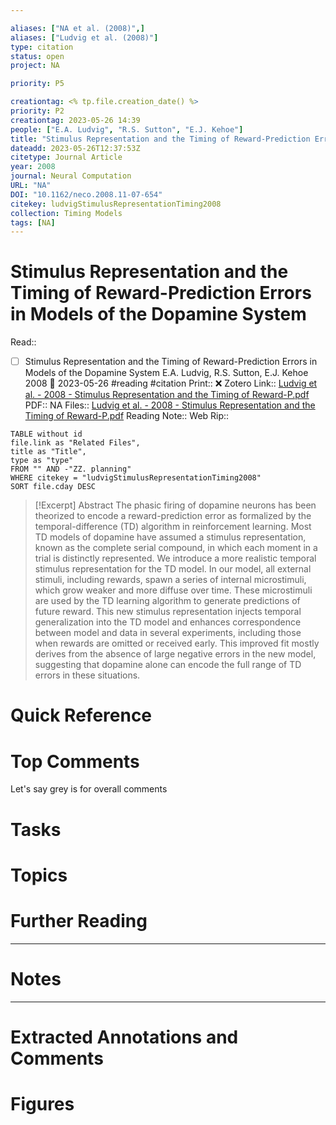 ```yaml
---

aliases: ["NA et al. (2008)",]
aliases: ["Ludvig et al. (2008)"]
type: citation
status: open
project: NA

priority: P5

creationtag: <% tp.file.creation_date() %>
priority: P2
creationtag: 2023-05-26 14:39
people: ["E.A. Ludvig", "R.S. Sutton", "E.J. Kehoe"]
title: "Stimulus Representation and the Timing of Reward-Prediction Errors in Models of the Dopamine System"
dateadd: 2023-05-26T12:37:53Z
citetype: Journal Article
year: 2008
journal: Neural Computation
URL: "NA"
DOI: "10.1162/neco.2008.11-07-654"
citekey: ludvigStimulusRepresentationTiming2008
collection: Timing Models
tags: [NA]
---
```


# Stimulus Representation and the Timing of Reward-Prediction Errors in Models of the Dopamine System
Read:: 
- [ ] Stimulus Representation and the Timing of Reward-Prediction Errors in Models of the Dopamine System E.A. Ludvig, R.S. Sutton, E.J. Kehoe 2008 🛫 2023-05-26 #reading #citation
Print::  ❌
Zotero Link:: [Ludvig et al. - 2008 - Stimulus Representation and the Timing of Reward-P.pdf](zotero://open-pdf/library/items/IMZUYMG7)
PDF:: NA
Files:: [Ludvig et al. - 2008 - Stimulus Representation and the Timing of Reward-P.pdf](file:///C:%5CUsers%5Cmichaelt%5CInsync%5Cm@tarlton.info%5CGoogle%20Drive%5C06.%20Zotero%5Cstorage%5CIMZUYMG7%5CLudvig%20et%20al.%20-%202008%20-%20Stimulus%20Representation%20and%20the%20Timing%20of%20Reward-P.pdf)
Reading Note:: 
Web Rip:: 

```dataview
TABLE without id
file.link as "Related Files",
title as "Title",
type as "type"
FROM "" AND -"ZZ. planning"
WHERE citekey = "ludvigStimulusRepresentationTiming2008" 
SORT file.cday DESC
```


> [!Excerpt] Abstract
> The phasic firing of dopamine neurons has been theorized to encode a reward-prediction error as formalized by the temporal-difference (TD) algorithm in reinforcement learning. Most TD models of dopamine have assumed a stimulus representation, known as the complete serial compound, in which each moment in a trial is distinctly represented. We introduce a more realistic temporal stimulus representation for the TD model. In our model, all external stimuli, including rewards, spawn a series of internal microstimuli, which grow weaker and more diffuse over time. These microstimuli are used by the TD learning algorithm to generate predictions of future reward. This new stimulus representation injects temporal generalization into the TD model and enhances correspondence between model and data in several experiments, including those when rewards are omitted or received early. This improved fit mostly derives from the absence of large negative errors in the new model, suggesting that dopamine alone can encode the full range of TD errors in these situations.


# Quick Reference

# Top Comments
Let's say grey is for overall comments
 

# Tasks

# Topics


# Further Reading 
 

----
# Notes


----
# Extracted Annotations and Comments


# Figures